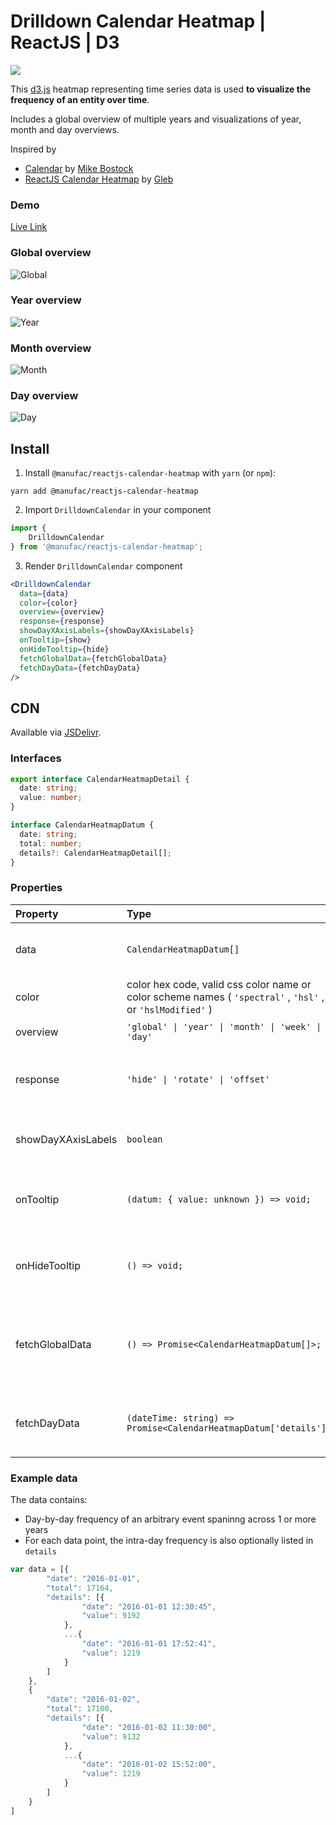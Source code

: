# Drilldown Calendar Heatmap | ReactJS | D3

[![](https://data.jsdelivr.com/v1/package/npm/@manufac/reactjs-calendar-heatmap/badge)](https://www.jsdelivr.com/package/npm/@manufac/reactjs-calendar-heatmap)

This [d3.js](https://d3js.org/) heatmap representing time series data is used **to visualize the frequency of an entity over time**.

Includes a global overview of multiple years and visualizations of year, month and day overviews.

Inspired by

* [Calendar](https://observablehq.com/@d3/calendar) by [Mike Bostock](https://github.com/mbostock)
* [ReactJS Calendar Heatmap](https://github.com/g1eb/reactjs-calendar-heatmap) by [Gleb](https://github.com/g1eb)

### Demo

[Live Link](https://manufac-analytics.github.io/reactjs-calendar-heatmap/)

### Global overview

![Global](https://user-images.githubusercontent.com/25290212/170020601-08ab3317-1c63-46fc-89b8-29a4938b1fb3.png)

### Year overview

![Year](https://user-images.githubusercontent.com/25290212/170017623-2ac854e0-5451-4ce4-871e-e90d730f51f2.png)

### Month overview

![Month](https://user-images.githubusercontent.com/25290212/170018109-49a91af8-f2b0-4c2f-9368-133bf90ddeae.png)

### Day overview

![Day](https://user-images.githubusercontent.com/25290212/170018241-2b68707c-2655-49db-99d9-498e8c92656f.png)

## Install

1. Install `@manufac/reactjs-calendar-heatmap` with `yarn` (or `npm`):

```
yarn add @manufac/reactjs-calendar-heatmap
```

2. Import `DrilldownCalendar` in your component

```js
import {
    DrilldownCalendar
} from '@manufac/reactjs-calendar-heatmap';
```

3. Render `DrilldownCalendar` component

```jsx
<DrilldownCalendar
  data={data}
  color={color}
  overview={overview}
  response={response}
  showDayXAxisLabels={showDayXAxisLabels}
  onTooltip={show}
  onHideTooltip={hide}
  fetchGlobalData={fetchGlobalData}
  fetchDayData={fetchDayData}
/>
```

## CDN

Available via [JSDelivr](https://www.jsdelivr.com/package/npm/@manufac/reactjs-calendar-heatmap).

### Interfaces

```ts
export interface CalendarHeatmapDetail {
  date: string;
  value: number;
}
```

```ts
interface CalendarHeatmapDatum {
  date: string;
  total: number;
  details?: CalendarHeatmapDetail[];
}
```

### Properties

| Property           | Type                                                                                                   | Usage                                                               |   Default   | Required |
|:-------------------|:-------------------------------------------------------------------------------------------------------|:--------------------------------------------------------------------|:-----------:|:--------:|
| data               | `CalendarHeatmapDatum[]` | Time series data spanning over 1 year or more years                 |    none     |   yes    |
| color              | color hex code, valid css color name or color scheme names ( `'spectral'` , `'hsl'` , or `'hslModified'` ) | Theme color for the visual elements                                 | `'#ff4500'` |    no    |
| overview           | `'global' \| 'year' \| 'month' \| 'week' \| 'day'` | Initial overview for the map                                        | `'year'` |    no    |
| response           | `'hide' \| 'rotate' \| 'offset'` | Responsiveness strategy for handling overlapping axis labels        | `'hide'` |    no    |
| showDayXAxisLabels | `boolean` | To show X Axis labels for day overview heatmap                      |    none     |    no    |
| onTooltip          | `(datum: { value: unknown }) => void;` | onTooltip function is fired on "mouseover" over a visual element    |    none     |    no    |
| onHideTooltip      | `() => void;` | onHideTooltip function is fired on "mouseout" over a visual element |    none     |    no    |
| fetchGlobalData | `() => Promise<CalendarHeatmapDatum[]>;` | To fetch data for 'global', 'year' or 'month' overview heatmap from a REST API | none | no
| fetchDayData | `(dateTime: string) => Promise<CalendarHeatmapDatum['details']>;` | To fetch data for 'day' overview heatmap from a REST API | none | no

### Example data

The data contains:

* Day-by-day frequency of an arbitrary event spaninng across 1 or more years
* For each data point, the intra-day frequency is also optionally listed in `details`

```js
var data = [{
        "date": "2016-01-01",
        "total": 17164,
        "details": [{
                "date": "2016-01-01 12:30:45",
                "value": 9192
            },
            ...{
                "date": "2016-01-01 17:52:41",
                "value": 1219
            }
        ]
    },
    {
        "date": "2016-01-02",
        "total": 17100,
        "details": [{
                "date": "2016-01-02 11:30:00",
                "value": 9132
            },
            ...{
                "date": "2016-01-02 15:52:00",
                "value": 1219
            }
        ]
    }
]
```

